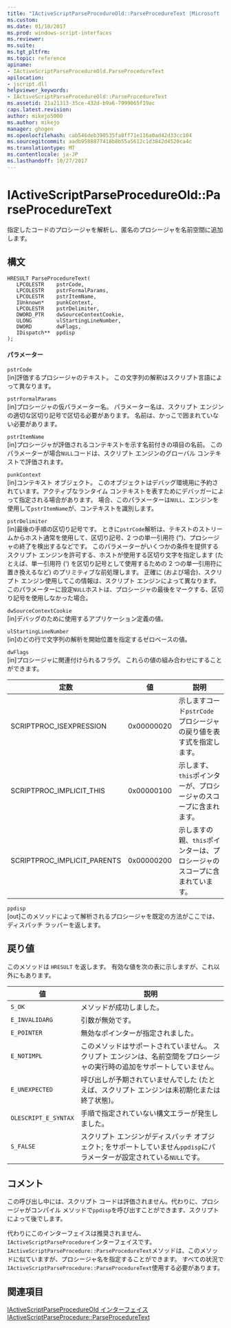 ```yaml
---
title: "IActiveScriptParseProcedureOld::ParseProcedureText |Microsoft ドキュメント"
ms.custom: 
ms.date: 01/18/2017
ms.prod: windows-script-interfaces
ms.reviewer: 
ms.suite: 
ms.tgt_pltfrm: 
ms.topic: reference
apiname:
- IActiveScriptParseProcedureOld.ParseProcedureText
apilocation:
- jscript.dll
helpviewer_keywords:
- IActiveScriptParseProcedureOld::ParseProcedureText
ms.assetid: 21a21313-35ce-432d-b9a6-7999065f19ac
caps.latest.revision: 
author: mikejo5000
ms.author: mikejo
manager: ghogen
ms.openlocfilehash: cab546deb390535fa8ff71e116a0ad42d33cc104
ms.sourcegitcommit: aadb9588877418b8b55a5612c1d3842d4520ca4c
ms.translationtype: MT
ms.contentlocale: ja-JP
ms.lasthandoff: 10/27/2017
---
```

# <a name="iactivescriptparseprocedureoldparseproceduretext"></a>IActiveScriptParseProcedureOld::ParseProcedureText
指定したコードのプロシージャを解析し、匿名のプロシージャを名前空間に追加します。  
  
## <a name="syntax"></a>構文  
  
```  
HRESULT ParseProcedureText(  
   LPCOLESTR    pstrCode,  
   LPCOLESTR    pstrFormalParams,  
   LPCOLESTR    pstrItemName,  
   IUnknown*    punkContext,  
   LPCOLESTR    pstrDelimiter,  
   DWORD_PTR    dwSourceContextCookie,  
   ULONG        ulStartingLineNumber,  
   DWORD        dwFlags,  
   IDispatch**  ppdisp  
);  
```  
  
#### <a name="parameters"></a>パラメーター  
 `pstrCode`  
 [in]評価するプロシージャのテキスト。 この文字列の解釈はスクリプト言語によって異なります。  
  
 `pstrFormalParams`  
 [in]プロシージャの仮パラメーター名。 パラメーター名は、スクリプト エンジンの適切な区切り記号で区切る必要があります。 名前は、かっこで囲まれていない必要があります。  
  
 `pstrItemName`  
 [in]プロシージャが評価されるコンテキストを示す名前付きの項目の名前。 このパラメーターが場合`NULL`コードは、スクリプト エンジンのグローバル コンテキストで評価されます。  
  
 `punkContext`  
 [in]コンテキスト オブジェクト。 このオブジェクトはデバッグ環境用に予約されています。アクティブなランタイム コンテキストを表すためにデバッガーによって指定される場合があります。 場合、このパラメーターは`NULL`、エンジンを使用して`pstrItemName`が、コンテキストを識別します。  
  
 `pstrDelimiter`  
 [in]最後の手順の区切り記号です。 ときに`pstrCode`解析は、テキストのストリームからホスト通常を使用して、区切り記号、2 つの単一引用符 (")、プロシージャの終了を検出するなどです。 このパラメーターがいくつかの条件を提供するスクリプト エンジンを許可する、ホストが使用する区切り文字を指定します (たとえば、単一引用符 (') を区切り記号として使用するための 2 つの単一引用符に置き換えるなど) のプリミティブな前処理します。 正確に (および場合)、スクリプト エンジン使用してこの情報は、スクリプト エンジンによって異なります。 このパラメーターに設定`NULL`ホストは、プロシージャの最後をマークする、区切り記号を使用しなかった場合。  
  
 `dwSourceContextCookie`  
 [in]デバッグのために使用するアプリケーション定義の値。  
  
 `ulStartingLineNumber`  
 [in]のどの行で文字列の解析を開始位置を指定するゼロベースの値。  
  
 `dwFlags`  
 [in]プロシージャに関連付けられるフラグ。 これらの値の組み合わせにすることができます。  
  
|定数|値|説明|  
|--------------|-----------|-------------|  
|SCRIPTPROC_ISEXPRESSION|0x00000020|示しますコード`pstrCode`プロシージャの戻り値を表す式を指定します。|  
|SCRIPTPROC_IMPLICIT_THIS|0x00000100|示します、`this`ポインターが、プロシージャのスコープに含まれます。|  
|SCRIPTPROC_IMPLICIT_PARENTS|0x00000200|示しますの親、`this`ポインターは、プロシージャのスコープに含まれています。|  
  
 `ppdisp`  
 [out]このメソッドによって解析されるプロシージャを既定の方法がここでは、ディスパッチ ラッパーを返します。  
  
## <a name="return-value"></a>戻り値  
 このメソッドは `HRESULT` を返します。 有効な値を次の表に示しますが、これ以外にもあります。  
  
|値|説明|  
|-----------|-----------------|  
|`S_OK`|メソッドが成功しました。|  
|`E_INVALIDARG`|引数が無効です。|  
|`E_POINTER`|無効なポインターが指定されました。|  
|`E_NOTIMPL`|このメソッドはサポートされていません。 スクリプト エンジンは、名前空間をプロシージャの実行時の追加をサポートしていません。|  
|`E_UNEXPECTED`|呼び出しが予期されていませんでした (たとえば、スクリプト エンジンは未初期化または終了状態)。|  
|`OLESCRIPT_E_SYNTAX`|手順で指定されていない構文エラーが発生しました。|  
|`S_FALSE`|スクリプト エンジンがディスパッチ オブジェクト; をサポートしていません`ppdisp`にパラメーターが設定されている`NULL`です。|  
  
## <a name="remarks"></a>コメント  
 この呼び出し中には、スクリプト コードは評価されません。代わりに、プロシージャがコンパイル メソッドで`ppdisp`を呼び出すことができます、スクリプトによって後でします。  
  
 代わりにこのインターフェイスは推奨されません、`IActiveScriptParseProcedure`インターフェイスです。 `IActiveScriptParseProcedure::ParseProcedureText`メソッドは、このメソッドに似ていますが、プロシージャ名を指定することができます。 すべての状況で`IActiveScriptParseProcedure::ParseProcedureText`使用する必要があります。  
  
## <a name="see-also"></a>関連項目  
 [IActiveScriptParseProcedureOld インターフェイス](../../winscript/reference/iactivescriptparseprocedureold-interface.md)   
 [IActiveScriptParseProcedure::ParseProcedureText](../../winscript/reference/iactivescriptparseprocedure-parseproceduretext.md)